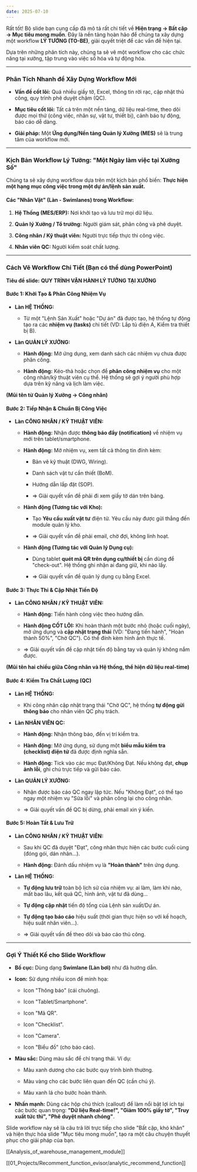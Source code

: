 ```yaml
---
date: 2025-07-10
---
```

Rất tốt! Bộ slide bạn cung cấp đã mô tả rất chi tiết về **Hiện trạng -> Bất cập -> Mục tiêu mong muốn**. Đây là nền tảng hoàn hảo để chúng ta xây dựng một workflow **LÝ TƯỞNG (TO-BE)**, giải quyết triệt để các vấn đề hiện tại.

Dựa trên những phân tích này, chúng ta sẽ vẽ một workflow cho các chức năng tại xưởng, tập trung vào việc số hóa và tự động hóa.

---

### **Phân Tích Nhanh để Xây Dựng Workflow Mới**

- **Vấn đề cốt lõi:** Quá nhiều giấy tờ, Excel, thông tin rời rạc, cập nhật thủ công, quy trình phê duyệt chậm (QC).
    
- **Mục tiêu cốt lõi:** Tất cả trên một nền tảng, dữ liệu real-time, theo dõi được mọi thứ (công việc, nhân sự, vật tư, thiết bị), cảnh báo tự động, báo cáo dễ dàng.
    
- **Giải pháp:** Một **Ứng dụng/Nền tảng Quản lý Xưởng (MES)** sẽ là trung tâm của workflow mới.
    

---

### **Kịch Bản Workflow Lý Tưởng: "Một Ngày làm việc tại Xưởng Số"**

Chúng ta sẽ xây dựng workflow dựa trên một kịch bản phổ biến: **Thực hiện một hạng mục công việc trong một dự án/lệnh sản xuất.**

#### **Các "Nhân Vật" (Làn - Swimlanes) trong Workflow:**

1. **Hệ Thống (MES/ERP):** Nơi khởi tạo và lưu trữ mọi dữ liệu.
    
2. **Quản lý Xưởng / Tổ trưởng:** Người giám sát, phân công và phê duyệt.
    
3. **Công nhân / Kỹ thuật viên:** Người trực tiếp thực thi công việc.
    
4. **Nhân viên QC:** Người kiểm soát chất lượng.
    

---

### **Cách Vẽ Workflow Chi Tiết (Bạn có thể dùng PowerPoint)**

**Tiêu đề slide:** **QUY TRÌNH VẬN HÀNH LÝ TƯỞNG TẠI XƯỞNG**

#### **Bước 1: Khởi Tạo & Phân Công Nhiệm Vụ**

- **Làn HỆ THỐNG:**
    
    - Từ một "Lệnh Sản Xuất" hoặc "Dự án" đã được tạo, hệ thống tự động tạo ra các **nhiệm vụ (tasks)** chi tiết (VD: Lắp tủ điện A, Kiểm tra thiết bị B).
        
- **Làn QUẢN LÝ XƯỞNG:**
    
    - **Hành động:** Mở ứng dụng, xem danh sách các nhiệm vụ chưa được phân công.
        
    - **Hành động:** Kéo-thả hoặc chọn để **phân công nhiệm vụ** cho một công nhân/kỹ thuật viên cụ thể. Hệ thống sẽ gợi ý người phù hợp dựa trên kỹ năng và lịch làm việc.
        

**(Mũi tên từ Quản lý Xưởng -> Công nhân)**

#### **Bước 2: Tiếp Nhận & Chuẩn Bị Công Việc**

- **Làn CÔNG NHÂN / KỸ THUẬT VIÊN:**
    
    - **Hành động:** Nhận được **thông báo đẩy (notification)** về nhiệm vụ mới trên tablet/smartphone.
        
    - **Hành động:** Mở nhiệm vụ, xem tất cả thông tin đính kèm:
        
        - Bản vẽ kỹ thuật (DWG, Wiring).
            
        - Danh sách vật tư cần thiết (BoM).
            
        - Hướng dẫn lắp đặt (SOP).
            
        - => Giải quyết vấn đề phải đi xem giấy tờ dán trên bảng.
            
    - **Hành động (Tương tác với Kho):**
        
        - Tạo **Yêu cầu xuất vật tư** điện tử. Yêu cầu này được gửi thẳng đến module quản lý kho.
            
        - => Giải quyết vấn đề phải email, chờ đợi, không linh hoạt.
            
    - **Hành động (Tương tác với Quản lý Dụng cụ):**
        
        - Dùng tablet **quét mã QR trên dụng cụ/thiết bị** cần dùng để "check-out". Hệ thống ghi nhận ai đang giữ, khi nào lấy.
            
        - => Giải quyết vấn đề quản lý dụng cụ bằng Excel.
            

#### **Bước 3: Thực Thi & Cập Nhật Tiến Độ**

- **Làn CÔNG NHÂN / KỸ THUẬT VIÊN:**
    
    - **Hành động:** Tiến hành công việc theo hướng dẫn.
        
    - **Hành động CỐT LÕI:** Khi hoàn thành một bước nhỏ (hoặc cuối ngày), mở ứng dụng và **cập nhật trạng thái** (VD: "Đang tiến hành", "Hoàn thành 50%", "Chờ QC"). Có thể đính kèm hình ảnh thực tế.
        
    - => Giải quyết vấn đề cập nhật tiến độ bằng tay và quản lý không nắm được.
        

**(Mũi tên hai chiều giữa Công nhân và Hệ thống, thể hiện dữ liệu real-time)**

#### **Bước 4: Kiểm Tra Chất Lượng (QC)**

- **Làn HỆ THỐNG:**
    
    - Khi công nhân cập nhật trạng thái "Chờ QC", hệ thống **tự động gửi thông báo** cho nhân viên QC phụ trách.
        
- **Làn NHÂN VIÊN QC:**
    
    - **Hành động:** Nhận thông báo, đến vị trí kiểm tra.
        
    - **Hành động:** Mở ứng dụng, sử dụng một **biểu mẫu kiểm tra (checklist) điện tử** đã được định nghĩa sẵn.
        
    - **Hành động:** Tick vào các mục Đạt/Không Đạt. Nếu không đạt, **chụp ảnh lỗi**, ghi chú trực tiếp và gửi báo cáo.
        
- **Làn QUẢN LÝ XƯỞNG:**
    
    - Nhận được báo cáo QC ngay lập tức. Nếu "Không Đạt", có thể tạo ngay một nhiệm vụ "Sửa lỗi" và phân công lại cho công nhân.
        
    - => Giải quyết vấn đề QC bị dừng, phải email xin ý kiến.
        

#### **Bước 5: Hoàn Tất & Lưu Trữ**

- **Làn CÔNG NHÂN / KỸ THUẬT VIÊN:**
    
    - Sau khi QC đã duyệt "Đạt", công nhân thực hiện các bước cuối cùng (đóng gói, dán nhãn...).
        
    - **Hành động:** Đánh dấu nhiệm vụ là **"Hoàn thành"** trên ứng dụng.
        
- **Làn HỆ THỐNG:**
    
    - **Tự động lưu trữ** toàn bộ lịch sử của nhiệm vụ: ai làm, làm khi nào, mất bao lâu, kết quả QC, hình ảnh, vật tư đã dùng...
        
    - **Tự động cập nhật** tiến độ tổng của Lệnh sản xuất/Dự án.
        
    - **Tự động tạo báo cáo** hiệu suất (thời gian thực hiện so với kế hoạch, hiệu suất nhân viên...).
        
    - => Giải quyết vấn đề theo dõi và báo cáo thủ công.
        

---

### **Gợi Ý Thiết Kế cho Slide Workflow**

- **Bố cục:** Dùng dạng **Swimlane (Làn bơi)** như đã hướng dẫn.
    
- **Icon:** Sử dụng nhiều icon để minh họa:
    
    - Icon "Thông báo" (cái chuông).
        
    - Icon "Tablet/Smartphone".
        
    - Icon "Mã QR".
        
    - Icon "Checklist".
        
    - Icon "Camera".
        
    - Icon "Biểu đồ" (cho báo cáo).
        
- **Màu sắc:** Dùng màu sắc để chỉ trạng thái. Ví dụ:
    
    - Màu xanh dương cho các bước quy trình bình thường.
        
    - Màu vàng cho các bước liên quan đến QC (cần chú ý).
        
    - Màu xanh lá cho bước hoàn thành.
        
- **Nhấn mạnh:** Dùng các hộp chú thích (callout) để làm nổi bật lợi ích tại các bước quan trọng: **"Dữ liệu Real-time!", "Giảm 100% giấy tờ", "Truy xuất tức thì", "Phê duyệt nhanh chóng"**.
    

Slide workflow này sẽ là câu trả lời trực tiếp cho slide "Bất cập, khó khăn" và hiện thực hóa slide "Mục tiêu mong muốn", tạo ra một câu chuyện thuyết phục cho giải pháp của bạn.


[[Analysis_of_warehouse_management_module]]


[[01_Projects/Recomment_function_evisor/analytic_recommend_function]]